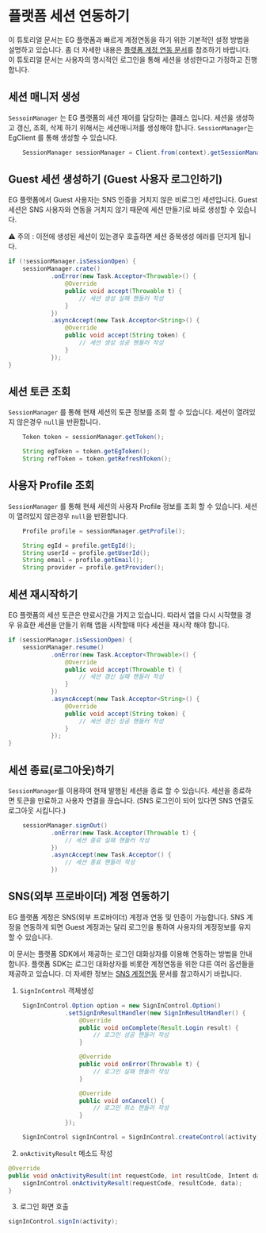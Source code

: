 # 플랫폼 세션 연동하기

이 튜토리얼 문서는 EG 플랫폼과 빠르게 계정연동을 하기 위한 기본적인 설정 방법을 설명하고 있습니다. 좀 더 자세한 내용은 [플랫폼 계정 연동 문서](/_draft/session/init.md)를 참조하기 바랍니다.
이 튜토리얼 문서는 사용자의 명시적인 로그인을 통해 세션을 생성한다고 가정하고 진행합니다.

## 세션 매니저 생성

`SessoinManager` 는 EG 플랫폼의 세션 제어를 담당하는 클래스 입니다. 세션을 생성하고 갱신, 조회, 삭제 하기 위해서는 세션매니저를 생성해야 합니다. `SessionManager`는 EgClient 를 통해 생성할 수 있습니다.

```java
    SessionManager sessionManager = Client.from(context).getSessionManager();
```

## Guest 세션 생성하기 (Guest 사용자 로그인하기)

EG 플랫폼에서 Guest 사용자는 SNS 인증을 거치지 않은 비로그인 세션입니다. Guest 세션은 SNS 사용자와 연동을 거치지 않기 때문에 세션 만들기로 바로 생성할 수 있습니다. 

⚠ 주의 : 이전에 생성된 세션이 있는경우 호출하면 세션 중복생성 에러를 던지게 됩니다.

```java
if (!sessionManager.isSessionOpen) {
    sessionManager.crate()
            .onError(new Task.Acceptor<Throwable>() {
                @Override
                public void accept(Throwable t) {
                    // 세션 생성 실패 핸들러 작성
                }
            })
            .asyncAccept(new Task.Acceptor<String>() {
                @Override
                public void accept(String token) {
                    // 세션 생성 성공 핸들러 작성
                }
            });
}
```

## 세션 토큰 조회

`SessionManager` 를 통해 현재 세션의 토큰 정보를 조회 할 수 있습니다. 세션이 열려있지 않은경우 `null`을 반환합니다.

```java
    Token token = sessionManager.getToken();

    String egToken = token.getEgToken();
    String refToken = token.getRefreshToken();
```

## 사용자 Profile 조회

`SessionManager` 를 통해 현새 세션의 사용자 Profile 정보를 조회 할 수 있습니다. 세션이 열려있지 않은경우 `null`을 반환합니다. 

```java
    Profile profile = sessionManager.getProfile();

    String egId = profile.getEgId();
    String userId = profile.getUserId();
    String email = profile.getEmail();
    String provider = profile.getProvider();
```

## 세션 재시작하기

EG 플랫폼의 세션 토큰은 만료시간을 가지고 있습니다. 따라서 앱을 다시 시작했을 경우 유효한 세션을 만들기 위해 앱을 시작할때 마다 세션을 재시작 해야 합니다.

```java
if (sessionManager.isSessionOpen) {
    sessionManager.resume()
            .onError(new Task.Acceptor<Throwable>() {
                @Override
                public void accept(Throwable t) {
                    // 세션 갱신 실패 핸들러 작성
                }
            })
            .asyncAccept(new Task.Acceptor<String>() {
                @Override
                public void accept(String token) {
                    // 세션 갱신 성공 핸들러 작성
                }
            });
}
```

## 세션 종료(로그아웃)하기

`SessionManager`를 이용하여 현재 발행된 세션을 종료 할 수 있습니다. 세션을 종료하면 토큰을 만료하고 사용자 연결을 끊습니다. (SNS 로그인이 되어 있다면 SNS 연결도 로그아웃 시킵니다.)

```java
    sessionManager.signOut()
            .onError(new Task.Acceptor(Throwable t) {
                // 세션 종료 실패 핸들러 작성
            })
            .asyncAccept(new Task.Acceptor() {
                // 세션 종료 핸들러 작성
            })
```

## SNS(외부 프로바이더) 계정 연동하기

EG 플랫폼 계정은 SNS(외부 프로바이더) 계정과 연동 및 인증이 가능합니다. SNS 계정을 연동하게 되면 Guest 계정과는 달리 로그인을 통하여 사용자의 계정정보를 유지 할 수 있습니다.

이 문서는 플랫폼 SDK에서 제공하는 로그인 대화상자를 이용해 연동하는 방법을 안내합니다.   플랫폼 SDK는 로그인 대화상자를 비롯한 계정연동을 위한 댜른 여러 옵션들을 제공하고 있습니다. 더 자세한 정보는 [SNS 계정연동](/_draft/session/Sns.md) 문서를 참고하시기 바랍니다.

1. `SignInControl` 객체생성

```java
    SignInControl.Option option = new SignInControl.Option()
                .setSignInResultHandler(new SignInResultHandler() {
                    @Override
                    public void onComplete(Result.Login result) {
                        // 로그인 성공 핸들러 작성
                    }

                    @Override
                    public void onError(Throwable t) {
                        // 로그인 실패 핸들러 작성
                    }

                    @Override
                    public void onCancel() {
                        // 로그인 취소 핸들러 작성 
                    }
                });

    SignInControl signInControl = SignInControl.createControl(activity, option);
```

2. `onActivityResult` 메소드 작성
 
```java
@Override
public void onActivityResult(int requestCode, int resultCode, Intent data) {
    signInControl.onActivityResult(requestCode, resultCode, data);
}
```

3. 로그인 화면 호출

```java
signInControl.signIn(activity);
```

